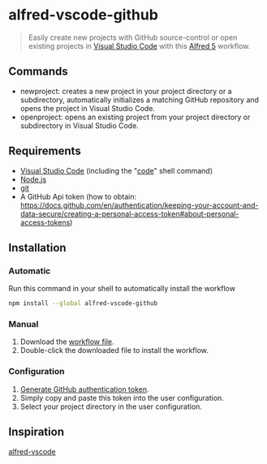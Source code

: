# alfred-vscode-github

> Easily create new projects with GitHub source-control or open existing projects in [Visual Studio Code](https://code.visualstudio.com) with this [Alfred 5](https://www.alfredapp.com) workflow.

## Commands

- newproject: creates a new project in your project directory or a subdirectory, automatically initializes a matching GitHub repository and opens the project in Visual Studio Code.
- openproject: opens an existing project from your project directory or subdirectory in Visual Studio Code.

## Requirements

- [Visual Studio Code](https://code.visualstudio.com) (including the "[code](https://code.visualstudio.com/docs/setup/mac)" shell command)
- [Node.js](https://nodejs.org)
- [git](https://git-scm.com)
- A GitHub Api token (how to obtain: https://docs.github.com/en/authentication/keeping-your-account-and-data-secure/creating-a-personal-access-token#about-personal-access-tokens)

## Installation

### Automatic

Run this command in your shell to automatically install the workflow

```bash
npm install --global alfred-vscode-github
```

### Manual

1. Download the [workflow file](https://github.com/AppelBoomHD/alfred-vscode-github/releases/latest/download/alfred-vscode-github.alfredworkflow).
2. Double-click the downloaded file to install the workflow.

### Configuration

1. [Generate GitHub authentication token](https://github.com/settings/tokens/new?description=GitHub%20Repos%20Alfred%20workflow&scopes=repo).
2. Simply copy and paste this token into the user configuration.
3. Select your project directory in the user configuration.

## Inspiration

[alfred-vscode](https://github.com/kbshl/alfred-vscode)
